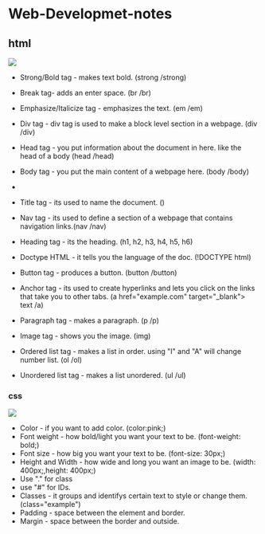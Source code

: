 # Web-Developmet-notes
## html
 <img src="https://upload.wikimedia.org/wikipedia/commons/thumb/6/61/HTML5_logo_and_wordmark.svg/640px-HTML5_logo_and_wordmark.svg.png">
 
* Strong/Bold tag - makes text bold. (strong /strong)

* Break tag- adds an enter space. (br /br)

* Emphasize/Italicize tag - emphasizes the text. (em /em)

* Div tag - div tag is used to make a block level section in a webpage. (div /div)

* Head tag - you put information about the document in here. like the head of a body (head /head)

* Body tag - you put the main content of a webpage here.  (body /body)
* 
* Title tag - its used to name the document. (<title>example</title>)

* Nav tag - its used to define a section of a webpage that contains navigation links.(nav /nav)

* Heading tag - its the heading. (h1, h2, h3, h4, h5, h6)

* Doctype HTML - it tells you the language of the doc. (!DOCTYPE html)

* Button tag - produces a button. (button /button)

* Anchor tag - its used to create hyperlinks and lets you click on the links that take you to other tabs. (a href="example.com" target="_blank"> text /a)

* Paragraph tag - makes a paragraph. (p /p)

* Image tag - shows you the image. (img)

* Ordered list tag - makes a list in order. using "I" and "A" will change number list. (ol /ol)

* Unordered list tag - makes a list unordered. (ul /ul)

### css

<img src="https://cdn.freebiesupply.com/logos/large/2x/css3-logo-png-transparent.png">

* Color - if you want to add color. (color:pink;)
* Font weight - how bold/light you want your text to be. (font-weight: bold;)
* Font size - how big you want your text to be. (font-size: 30px;)
* Height and Width - how wide and long you want an image to be. (width: 400px;,height: 400px;)
* Use "." for class
* use "#" for IDs.
* Classes - it groups and identifys certain text to style or change them. (class="example")
* Padding - space between the element and border.
* Margin - space between the border and outside.
